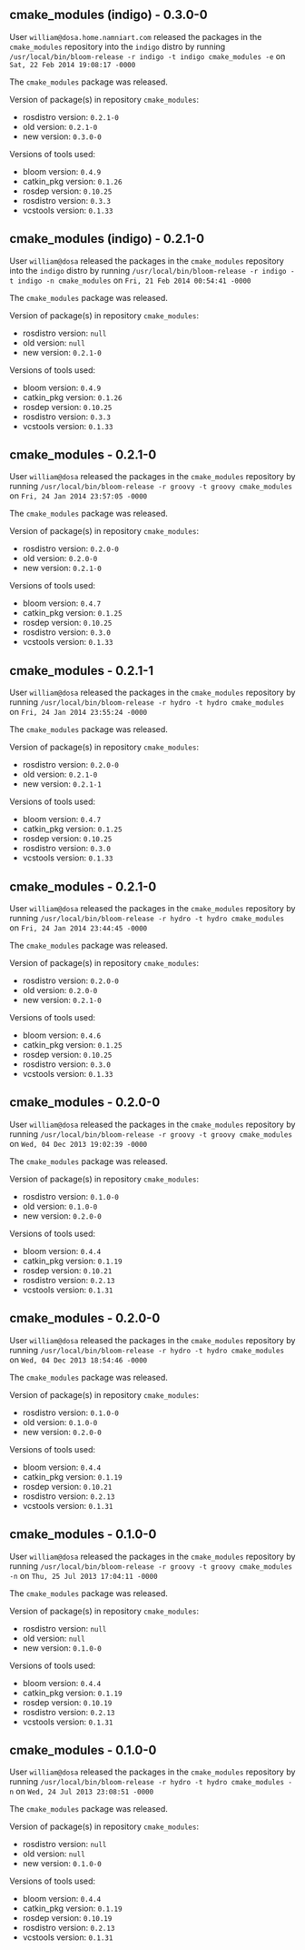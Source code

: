 ## cmake_modules (indigo) - 0.3.0-0

User `william@dosa.home.namniart.com` released the packages in the `cmake_modules` repository into the `indigo` distro by running `/usr/local/bin/bloom-release -r indigo -t indigo cmake_modules -e` on `Sat, 22 Feb 2014 19:08:17 -0000`

The `cmake_modules` package was released.

Version of package(s) in repository `cmake_modules`:
- rosdistro version: `0.2.1-0`
- old version: `0.2.1-0`
- new version: `0.3.0-0`

Versions of tools used:
- bloom version: `0.4.9`
- catkin_pkg version: `0.1.26`
- rosdep version: `0.10.25`
- rosdistro version: `0.3.3`
- vcstools version: `0.1.33`


## cmake_modules (indigo) - 0.2.1-0

User `william@dosa` released the packages in the `cmake_modules` repository into the `indigo` distro by running `/usr/local/bin/bloom-release -r indigo -t indigo -n cmake_modules` on `Fri, 21 Feb 2014 00:54:41 -0000`

The `cmake_modules` package was released.

Version of package(s) in repository `cmake_modules`:
- rosdistro version: `null`
- old version: `null`
- new version: `0.2.1-0`

Versions of tools used:
- bloom version: `0.4.9`
- catkin_pkg version: `0.1.26`
- rosdep version: `0.10.25`
- rosdistro version: `0.3.3`
- vcstools version: `0.1.33`


## cmake_modules - 0.2.1-0

User `william@dosa` released the packages in the `cmake_modules` repository by running `/usr/local/bin/bloom-release -r groovy -t groovy cmake_modules` on `Fri, 24 Jan 2014 23:57:05 -0000`

The `cmake_modules` package was released.

Version of package(s) in repository `cmake_modules`:
- rosdistro version: `0.2.0-0`
- old version: `0.2.0-0`
- new version: `0.2.1-0`

Versions of tools used:
- bloom version: `0.4.7`
- catkin_pkg version: `0.1.25`
- rosdep version: `0.10.25`
- rosdistro version: `0.3.0`
- vcstools version: `0.1.33`


## cmake_modules - 0.2.1-1

User `william@dosa` released the packages in the `cmake_modules` repository by running `/usr/local/bin/bloom-release -r hydro -t hydro cmake_modules` on `Fri, 24 Jan 2014 23:55:24 -0000`

The `cmake_modules` package was released.

Version of package(s) in repository `cmake_modules`:
- rosdistro version: `0.2.0-0`
- old version: `0.2.1-0`
- new version: `0.2.1-1`

Versions of tools used:
- bloom version: `0.4.7`
- catkin_pkg version: `0.1.25`
- rosdep version: `0.10.25`
- rosdistro version: `0.3.0`
- vcstools version: `0.1.33`


## cmake_modules - 0.2.1-0

User `william@dosa` released the packages in the `cmake_modules` repository by running `/usr/local/bin/bloom-release -r hydro -t hydro cmake_modules` on `Fri, 24 Jan 2014 23:44:45 -0000`

The `cmake_modules` package was released.

Version of package(s) in repository `cmake_modules`:
- rosdistro version: `0.2.0-0`
- old version: `0.2.0-0`
- new version: `0.2.1-0`

Versions of tools used:
- bloom version: `0.4.6`
- catkin_pkg version: `0.1.25`
- rosdep version: `0.10.25`
- rosdistro version: `0.3.0`
- vcstools version: `0.1.33`


## cmake_modules - 0.2.0-0

User `william@dosa` released the packages in the `cmake_modules` repository by running `/usr/local/bin/bloom-release -r groovy -t groovy cmake_modules` on `Wed, 04 Dec 2013 19:02:39 -0000`

The `cmake_modules` package was released.

Version of package(s) in repository `cmake_modules`:
- rosdistro version: `0.1.0-0`
- old version: `0.1.0-0`
- new version: `0.2.0-0`

Versions of tools used:
- bloom version: `0.4.4`
- catkin_pkg version: `0.1.19`
- rosdep version: `0.10.21`
- rosdistro version: `0.2.13`
- vcstools version: `0.1.31`


## cmake_modules - 0.2.0-0

User `william@dosa` released the packages in the `cmake_modules` repository by running `/usr/local/bin/bloom-release -r hydro -t hydro cmake_modules` on `Wed, 04 Dec 2013 18:54:46 -0000`

The `cmake_modules` package was released.

Version of package(s) in repository `cmake_modules`:
- rosdistro version: `0.1.0-0`
- old version: `0.1.0-0`
- new version: `0.2.0-0`

Versions of tools used:
- bloom version: `0.4.4`
- catkin_pkg version: `0.1.19`
- rosdep version: `0.10.21`
- rosdistro version: `0.2.13`
- vcstools version: `0.1.31`


## cmake_modules - 0.1.0-0

User `william@dosa` released the packages in the `cmake_modules` repository by running `/usr/local/bin/bloom-release -r groovy -t groovy cmake_modules -n` on `Thu, 25 Jul 2013 17:04:11 -0000`

The `cmake_modules` package was released.

Version of package(s) in repository `cmake_modules`:
- rosdistro version: `null`
- old version: `null`
- new version: `0.1.0-0`

Versions of tools used:
- bloom version: `0.4.4`
- catkin_pkg version: `0.1.19`
- rosdep version: `0.10.19`
- rosdistro version: `0.2.13`
- vcstools version: `0.1.31`


## cmake_modules - 0.1.0-0

User `william@dosa` released the packages in the `cmake_modules` repository by running `/usr/local/bin/bloom-release -r hydro -t hydro cmake_modules -n` on `Wed, 24 Jul 2013 23:08:51 -0000`

The `cmake_modules` package was released.

Version of package(s) in repository `cmake_modules`:
- rosdistro version: `null`
- old version: `null`
- new version: `0.1.0-0`

Versions of tools used:
- bloom version: `0.4.4`
- catkin_pkg version: `0.1.19`
- rosdep version: `0.10.19`
- rosdistro version: `0.2.13`
- vcstools version: `0.1.31`


